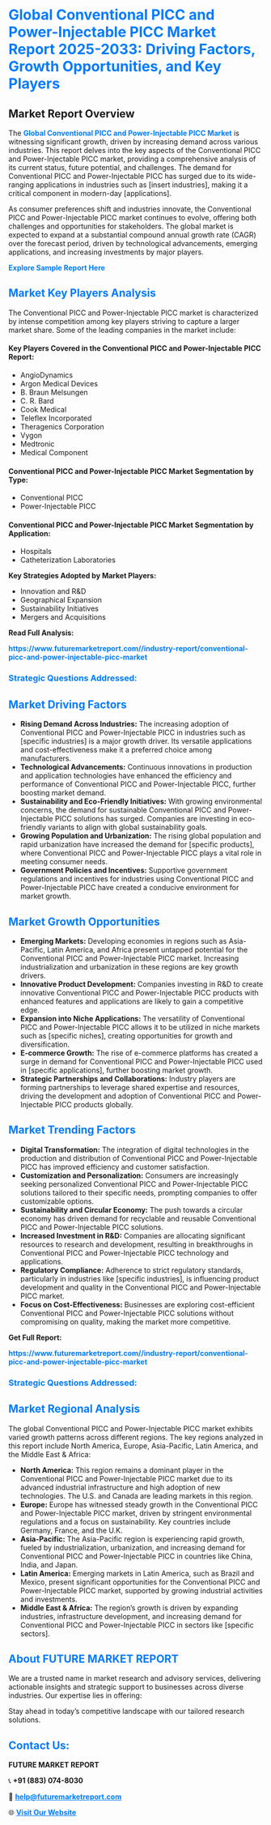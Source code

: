 <h1 style="color: #007BFF;">Global Conventional PICC and Power-Injectable PICC Market Report 2025-2033: Driving Factors, Growth Opportunities, and Key Players</h1>

<section id="overview">
<h2>Market Report Overview</h2>
<p>The <a href="https://www.futuremarketreport.com//industry-report/conventional-picc-and-power-injectable-picc-market" style="color: #007BFF; text-decoration: none;"><strong>Global Conventional PICC and Power-Injectable PICC Market</strong></a> is witnessing significant growth, driven by increasing demand across various industries. This report delves into the key aspects of the Conventional PICC and Power-Injectable PICC market, providing a comprehensive analysis of its current status, future potential, and challenges. The demand for Conventional PICC and Power-Injectable PICC has surged due to its wide-ranging applications in industries such as [insert industries], making it a critical component in modern-day [applications].</p>
<p>As consumer preferences shift and industries innovate, the Conventional PICC and Power-Injectable PICC market continues to evolve, offering both challenges and opportunities for stakeholders. The global market is expected to expand at a substantial compound annual growth rate (CAGR) over the forecast period, driven by technological advancements, emerging applications, and increasing investments by major players.</p>
</section>

<section id="overview">
<p><a href="https://www.futuremarketreport.com//request-sample/reportId=78664" style="color: #007BFF; text-decoration: none;"><strong>Explore Sample Report Here</strong></a></p>
</section>

<section id="key-players">
<h2 style="color: #007BFF;">Market Key Players Analysis</h2>
<p>The Conventional PICC and Power-Injectable PICC market is characterized by intense competition among key players striving to capture a larger market share. Some of the leading companies in the market include:</p>
<h4>Key Players Covered in the Conventional PICC and Power-Injectable PICC Report:</h4>
<ul><li>AngioDynamics</li><li>Argon Medical Devices</li><li>B. Braun Melsungen</li><li>C. R. Bard</li><li>Cook Medical</li><li>Teleflex Incorporated</li><li>Theragenics Corporation</li><li>Vygon</li><li>Medtronic</li><li>Medical Component</li></ul>
<h4>Conventional PICC and Power-Injectable PICC Market Segmentation by Type:</h4>
<ul><li>Conventional PICC</li><li>Power-Injectable PICC</li></ul>

<h4>Conventional PICC and Power-Injectable PICC Market Segmentation by Application:</h4>
<ul><li>Hospitals</li><li>Catheterization Laboratories</li></ul>
<p><strong>Key Strategies Adopted by Market Players:</strong></p>
<ul>
<li>Innovation and R&D</li>
<li>Geographical Expansion</li>
<li>Sustainability Initiatives</li>
<li>Mergers and Acquisitions</li>
</ul>
</section>

<section>
<p><strong>Read Full Analysis: </strong></p><a href="https://www.futuremarketreport.com//industry-report/conventional-picc-and-power-injectable-picc-market" style="color: #007BFF; text-decoration: none;"><strong>https://www.futuremarketreport.com//industry-report/conventional-picc-and-power-injectable-picc-market</strong></a>
<h3 style="color: #007BFF;">Strategic Questions Addressed:</h3>
</section>

<section id="driving-factors">
<h2 style="color: #007BFF;">Market Driving Factors</h2>
<ul>
<li><strong>Rising Demand Across Industries:</strong> The increasing adoption of Conventional PICC and Power-Injectable PICC in industries such as [specific industries] is a major growth driver. Its versatile applications and cost-effectiveness make it a preferred choice among manufacturers.</li>
<li><strong>Technological Advancements:</strong> Continuous innovations in production and application technologies have enhanced the efficiency and performance of Conventional PICC and Power-Injectable PICC, further boosting market demand.</li>
<li><strong>Sustainability and Eco-Friendly Initiatives:</strong> With growing environmental concerns, the demand for sustainable Conventional PICC and Power-Injectable PICC solutions has surged. Companies are investing in eco-friendly variants to align with global sustainability goals.</li>
<li><strong>Growing Population and Urbanization:</strong> The rising global population and rapid urbanization have increased the demand for [specific products], where Conventional PICC and Power-Injectable PICC plays a vital role in meeting consumer needs.</li>
<li><strong>Government Policies and Incentives:</strong> Supportive government regulations and incentives for industries using Conventional PICC and Power-Injectable PICC have created a conducive environment for market growth.</li>
</ul>
</section>

<section id="growth-opportunities">
<h2 style="color: #007BFF;">Market Growth Opportunities</h2>
<ul>
<li><strong>Emerging Markets:</strong> Developing economies in regions such as Asia-Pacific, Latin America, and Africa present untapped potential for the Conventional PICC and Power-Injectable PICC market. Increasing industrialization and urbanization in these regions are key growth drivers.</li>
<li><strong>Innovative Product Development:</strong> Companies investing in R&D to create innovative Conventional PICC and Power-Injectable PICC products with enhanced features and applications are likely to gain a competitive edge.</li>
<li><strong>Expansion into Niche Applications:</strong> The versatility of Conventional PICC and Power-Injectable PICC allows it to be utilized in niche markets such as [specific niches], creating opportunities for growth and diversification.</li>
<li><strong>E-commerce Growth:</strong> The rise of e-commerce platforms has created a surge in demand for Conventional PICC and Power-Injectable PICC used in [specific applications], further boosting market growth.</li>
<li><strong>Strategic Partnerships and Collaborations:</strong> Industry players are forming partnerships to leverage shared expertise and resources, driving the development and adoption of Conventional PICC and Power-Injectable PICC products globally.</li>
</ul>
</section>

<section id="trending-factors">
<h2 style="color: #007BFF;">Market Trending Factors</h2>
<ul>
<li><strong>Digital Transformation:</strong> The integration of digital technologies in the production and distribution of Conventional PICC and Power-Injectable PICC has improved efficiency and customer satisfaction.</li>
<li><strong>Customization and Personalization:</strong> Consumers are increasingly seeking personalized Conventional PICC and Power-Injectable PICC solutions tailored to their specific needs, prompting companies to offer customizable options.</li>
<li><strong>Sustainability and Circular Economy:</strong> The push towards a circular economy has driven demand for recyclable and reusable Conventional PICC and Power-Injectable PICC solutions.</li>
<li><strong>Increased Investment in R&D:</strong> Companies are allocating significant resources to research and development, resulting in breakthroughs in Conventional PICC and Power-Injectable PICC technology and applications.</li>
<li><strong>Regulatory Compliance:</strong> Adherence to strict regulatory standards, particularly in industries like [specific industries], is influencing product development and quality in the Conventional PICC and Power-Injectable PICC market.</li>
<li><strong>Focus on Cost-Effectiveness:</strong> Businesses are exploring cost-efficient Conventional PICC and Power-Injectable PICC solutions without compromising on quality, making the market more competitive.</li>
</ul>
</section>

<section>
<p><strong>Get Full Report: </strong></p><a href="https://www.futuremarketreport.com//industry-report/conventional-picc-and-power-injectable-picc-market" style="color: #007BFF; text-decoration: none;"><strong>https://www.futuremarketreport.com//industry-report/conventional-picc-and-power-injectable-picc-market</strong></a>
<h3 style="color: #007BFF;">Strategic Questions Addressed:</h3>
</section>


<section id="regional-analysis">
<h2 style="color: #007BFF;">Market Regional Analysis</h2>
<p>The global Conventional PICC and Power-Injectable PICC market exhibits varied growth patterns across different regions. The key regions analyzed in this report include North America, Europe, Asia-Pacific, Latin America, and the Middle East & Africa:</p>
<ul>
<li><strong>North America:</strong> This region remains a dominant player in the Conventional PICC and Power-Injectable PICC market due to its advanced industrial infrastructure and high adoption of new technologies. The U.S. and Canada are leading markets in this region.</li>
<li><strong>Europe:</strong> Europe has witnessed steady growth in the Conventional PICC and Power-Injectable PICC market, driven by stringent environmental regulations and a focus on sustainability. Key countries include Germany, France, and the U.K.</li>
<li><strong>Asia-Pacific:</strong> The Asia-Pacific region is experiencing rapid growth, fueled by industrialization, urbanization, and increasing demand for Conventional PICC and Power-Injectable PICC in countries like China, India, and Japan.</li>
<li><strong>Latin America:</strong> Emerging markets in Latin America, such as Brazil and Mexico, present significant opportunities for the Conventional PICC and Power-Injectable PICC market, supported by growing industrial activities and investments.</li>
<li><strong>Middle East & Africa:</strong> The region’s growth is driven by expanding industries, infrastructure development, and increasing demand for Conventional PICC and Power-Injectable PICC in sectors like [specific sectors].</li>
</ul>
</section>

<footer>
<h2 style="color: #007BFF;">About FUTURE MARKET REPORT</h2>
<p>We are a trusted name in market research and advisory services, delivering actionable insights and strategic support to businesses across diverse industries. Our expertise lies in offering:</p>

<p>Stay ahead in today’s competitive landscape with our tailored research solutions.</p>

<h2 style="color: #007BFF;">Contact Us:</h2>
<p><strong>FUTURE MARKET REPORT</strong></p>
<p>📞 <strong>+91 (883) 074-8030</strong></p>
<p>📧 <strong><a href="mailto:help@futuremarketreport.com" style="color: #007BFF;">help@futuremarketreport.com</a></strong></p>
<p>🌐 <strong><a href="https://www.futuremarketreport.com/" style="color: #007BFF;">Visit Our Website</a></strong></p>
</footer>